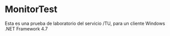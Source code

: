 # MonitorTest

Esta es una prueba de laboratorio del servicio /TU, para un cliente Windows .NET Framework 4.7
